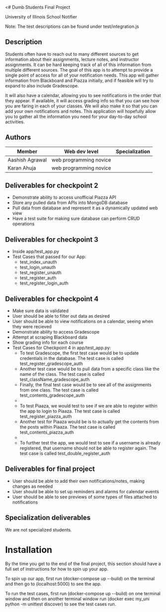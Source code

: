 <# Dumb Students Final Project

University of Illinois School Notifier

Note: The test descriptions can be found under test/integration.js

## Description

Students often have to reach out to many different sources to get information about their assignments,
lecture notes, and instructor assignments. It can be hard keeping track of all of this information from
multiple different sources. The goal of this app is to attempt to provide a single point of access
for all of your notification needs. This app will gather information from Blackboard and Piazza initially,
and if feasible will try to expand to also include Gradescope. <br />

It will also have a calendar, allowing you to see notifications in the order that they appear.
If available, it will access grading info so that you can see how you are faring in each of your classes.
We will also make it so that you can add your own notifications and notes.
This application will hopefully allow you to gather all the information you need for your day-to-day
school activities.

## Authors

| Member | Web dev level | Specialization |
| --- | --- | --- |
| Aashish Agrawal | web programming novice | |
| Karan Ahuja | web programming novice | |

## Deliverables for checkpoint 2

- Demonstrate ability to access unofficial Piazza API
- Store any pulled data from APIs into MongoDB database
- Pull data from database and represent it as a dynamically updated web view
- Have a test suite for making sure database can perform CRUD operations

## Deliverables for checkpoint 3
- Inside app/test_app.py
- Test Cases that passed for our App:
  - test_index_unauth
  - test_login_unauth
  - test_register_unauth
  - test_register_auth
  - test_register_login_auth

## Deliverables for checkpoint 4

- Make sure data is validated
- User should be able to filter out data as desired
- User should be able to view notifications on a calendar, seeing when they were recieved
- Demonstrate ability to access Gradescope
- Attempt at scraping Blackboard data
- Show grading info for each course
- Test Cases for Checkpoint 4 in app/test_app.py:
  - To test Gradescope, the first test case would be to update credentials in the database. The test case is called
    test_register_gradescope_auth
  - Another test case would be to pull data from a specific class like the name of the class. The test case is called 
    test_className_gradescope_auth
  - Finally, the final test case would be to see all of the assignments from one class. The test case is called     
    test_contents_gradescope_auth
  - 
  - To test Piaaza, we would test to see if we are able to register within the app to login to Piaaza. The test case is called
    test_register_piazza_auth
  - Another test for Piaaza would be is to actually get the contents from the posts within Piaaza. The test case is called 
    test_contents_piazza_auth
  -
  - To further test the app, we would test to see if a username is already registered, that username should not be able to
    register again. The test case is called test_double_register_auth

## Deliverables for final project

- User should be able to add their own notifications/notes, making changes as needed
- User should be able to set up reminders and alarms for calendar events
- User should be able to see previews of some types of files attached to notifications

## Specialization deliverables

We are not specialized students.

# Installation

By the time you get to the end of the final project, this section should have a full set of
instructions for how to spin up your app.

To spin up our app, first run (docker-compose up --build) on the terminal and then go to (localhost:5000) to see the app.

To run the test cases, first run (docker-compose up --build) on one terminal window and then on another terminal window run 
(docker exec my_uni python -m unittest discover) to see the test cases run.
